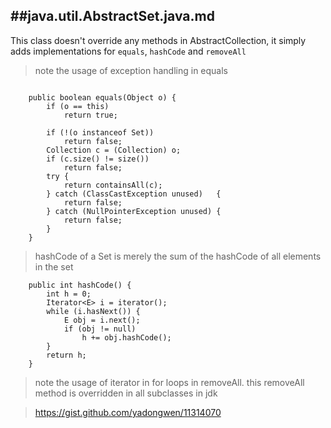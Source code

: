 ##java.util.AbstractSet.java.md
----------

This class doesn't override any methods in AbstractCollection,
it simply adds implementations for `equals`, `hashCode` and
`removeAll`

> note the usage of exception handling in equals

```

    public boolean equals(Object o) {
        if (o == this)
            return true;

        if (!(o instanceof Set))
            return false;
        Collection c = (Collection) o;
        if (c.size() != size())
            return false;
        try {
            return containsAll(c);
        } catch (ClassCastException unused)   {
            return false;
        } catch (NullPointerException unused) {
            return false;
        }
    }
```

> hashCode of a Set is merely the sum of the hashCode of
all elements in the set

```
    public int hashCode() {
        int h = 0;
        Iterator<E> i = iterator();
        while (i.hasNext()) {
            E obj = i.next();
            if (obj != null)
                h += obj.hashCode();
        }
        return h;
    }
```


> note the usage of iterator in for loops in removeAll. this removeAll method
is overridden in all subclasses in jdk

> https://gist.github.com/yadongwen/11314070

